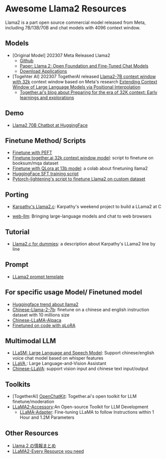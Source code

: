# Awesome Llama2 Resources

Llama2 is a part open source commercial model released from Meta, including 7B/13B/70B and chat models with 4096 context window.

## Models
- [Original Model] 202307 Meta Released Llama2
    - [Github](https://github.com/facebookresearch/llama/blob/main/MODEL_CARD.md)
    - [Paper: Llama 2: Open Foundation and Fine-Tuned Chat Models](https://ai.meta.com/research/publications/llama-2-open-foundation-and-fine-tuned-chat-models/)
    - [Download Applications](https://ai.meta.com/resources/models-and-libraries/llama-downloads/)
- [Togehter AI] 202307 TogetherAI released [Llama2-7B context window with 32k](https://huggingface.co/togethercomputer/LLaMA-2-7B-32K) context window based on Meta's research [Extending Context Window of Large Language Models via Positional Interpolation](https://arxiv.org/abs/2306.15595)
    - [Together.ai's blog about Preparing for the era of 32K context: Early learnings and explorations](https://together.ai/blog/llama-2-7b-32k)
## Demo
- [Llama2 70B Chatbot at HuggingFace](https://huggingface.co/spaces/ysharma/Explore_llamav2_with_TGI)

## Finetune Method/ Scripts
- [Finetune with PEFT](https://huggingface.co/blog/llama2?fbclid=IwAR2G3jtbsUMZCTNsYTuxKDJCC_S6SuyFBk8hs0y23TI2ndPHVZ33ZWNHfSc)
- [Finetune together.ai 32k context window model](https://github.com/togethercomputer/OpenChatKit/tree/main/training): script to finetune on booksum/mqa dataset
- [Finetune with QLora at 13b model](https://colab.research.google.com/drive/16SlGXLuBRB30clB0dCYAh3sqk0edKoFC?usp=drive_link&fbclid=IwAR2mXiV4IK0PnuhbozWtkMQANiU6P2u6h03reYtDLMctK3GeM2xEyYQvjNw): a colab about finetuning llama2
- [HuggingFace SFT training script](https://github.com/lvwerra/trl/blob/main/examples/scripts/sft_trainer.py)
- [Pytorch-lightening's script to finetune Llama2 on custom dataset](https://lightning.ai/blog/how-to-finetune-gpt-like-large-language-models-on-a-custom-dataset/)

## Porting
- [Karpathy's Llama2.c](https://github.com/karpathy/llama2.c): Karpathy's weekend project to build a LLama2 at C 

- [web-llm](https://github.com/mlc-ai/web-llm): Bringing large-language models and chat to web browsers

## Tutorial
- [Llama2.c for dummies](https://github.com/RahulSChand/llama2.c-for-dummies): a description about Karpathy's LLama2 line by line

## Prompt
- [LLama2 prompt template](https://gpus.llm-utils.org/llama-2-prompt-template/)

## For specific usage Model/ Finetuned model
- [Huggingface trend about llama2](https://huggingface.co/models?p=13&sort=trending&search=llama2)
- [Chinese-Llama-2-7b](https://github.com/LinkSoul-AI/Chinese-Llama-2-7b): finetune on a chinese and english instruction dataset with 10 millions size
- [Chinese-LLaMA-Alpaca](https://github.com/ymcui/Chinese-LLaMA-Alpaca)
- [Finetuned on code with qLoRA](https://www.linkedin.com/posts/abhishek-harshvardhan-mishra_tokenbenderllama2-7b-chat-hf-codecherrypop-activity-7088091401397145600-FndC/?utm_source=share&utm_medium=member_ios)

## Multimodal LLM
- [LLaSM: Large Language and Speech Model](https://github.com/LinkSoul-AI/LLaSM): Support chinese/english voice chat model based on whisper features
- [LLaVA ](https://github.com/haotian-liu/LLaVA): Large Language-and-Vision Assistant 
- [Chinese-LLaVA](https://github.com/LinkSoul-AI/Chinese-LLaVA): support vision input and chinese text input/output

## Toolkits
- [TogetherAI] [OpenChatKit](https://github.com/togethercomputer/OpenChatKit): Together.ai's open toolkit for LLM finetune/moderation
- [LLaMA2-Accessory](https://github.com/Alpha-VLLM/LLaMA2-Accessory):An Open-source Toolkit for LLM Development 
    - [LLaMA-Adapter](https://github.com/OpenGVLab/LLaMA-Adapter): Fine-tuning LLaMA to follow Instructions within 1 Hour and 1.2M Parameters 

## Other Resources
- [Llama 2 の情報まとめ](https://note.com/npaka/n/ncc6c32fcfd38)
- [LLaMA2-Every Resource you need](https://www.philschmid.de/llama-2)
